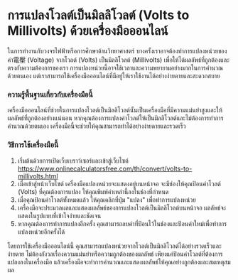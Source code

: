 การแปลงโวลต์เป็นมิลลิโวลต์ (Volts to Millivolts) ด้วยเครื่องมือออนไลน์
======================================================================

ในการทำงานกับวงจรไฟฟ้าหรือการศึกษาด้านวิทยาศาสตร์ บางครั้งเราอาจต้องทำการแปลงหน่วยของค่า電壓 (Voltage) จากโวลต์ (Volts) เป็นมิลลิโวลต์ (Millivolts) เพื่อให้ได้ผลลัพธ์ที่ถูกต้องและตรงกับความต้องการของเรา การแปลงหน่วยนี้อาจใช้เวลาและความพยายามอย่างมากในการคำนวณด้วยตนเอง แต่เราสามารถใช้เครื่องมือออนไลน์ที่มีอยู่ให้เราใช้งานได้อย่างง่ายดายและสะดวกสบาย

### ความรู้พื้นฐานเกี่ยวกับเครื่องมือนี้

เครื่องมือออนไลน์ที่ช่วยในการแปลงโวลต์เป็นมิลลิโวลต์นั้นเป็นเครื่องมือที่มีความแม่นยำสูงและให้ผลลัพธ์ที่ถูกต้องอย่างแน่นอน หากคุณต้องการแปลงค่าโวลต์ให้เป็นมิลลิโวลต์และไม่ต้องการทำการคำนวณด้วยตนเอง เครื่องมือนี้จะช่วยให้คุณสามารถทำได้อย่างง่ายดายและรวดเร็ว

### วิธีการใช้เครื่องมือนี้

1. เริ่มต้นด้วยการเปิดเว็บเบราว์เซอร์และเข้าสู่เว็บไซต์ <https://www.onlinecalculatorsfree.com/th/convert/volts-to-millivolts.html>
2. เมื่อเข้าสู่หน้าเว็บไซต์ เครื่องมือแปลงหน่วยจะแสดงอยู่บนหน้าจอ จะมีช่องให้คุณป้อนค่าโวลต์ (Volts) ที่คุณต้องการแปลง ให้คุณพิมพ์ค่าเหล่านี้ลงในช่องที่กำหนด
3. เมื่อคุณป้อนค่าโวลต์ทั้งหมดแล้ว ให้คุณคลิกที่ปุ่ม "แปลง" เพื่อทำการแปลงหน่วย
4. เครื่องมือจะประมวลผลและแสดงผลลัพธ์ของการแปลงโวลต์เป็นมิลลิโวลต์บนหน้าจอ ผลลัพธ์จะแสดงในรูปแบบที่เข้าใจง่ายและชัดเจน
5. หากคุณต้องการทำการแปลงอีกครั้ง คุณสามารถลบค่าที่ป้อนไว้ในช่องและป้อนค่าใหม่เพื่อทำการแปลงหน่วยอีกครั้งได้

โดยการใช้เครื่องมือออนไลน์นี้ คุณสามารถแปลงหน่วยจากโวลต์เป็นมิลลิโวลต์ได้อย่างรวดเร็วและง่ายดาย ไม่ต้องกังวลเรื่องความแม่นยำหรือความถูกต้องของผลลัพธ์ เพียงแค่ป้อนค่าโวลต์ที่ต้องการแปลงลงในเครื่องมือ แล้วเครื่องมือจะทำการคำนวณและแสดงผลลัพธ์ให้คุณอย่างถูกต้องและสมเหตุสมผล